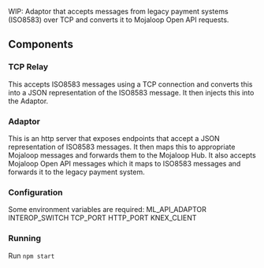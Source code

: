 WIP: Adaptor that accepts messages from legacy payment systems (ISO8583) over TCP and converts it to Mojaloop Open API requests.

## Components
### TCP Relay
This accepts ISO8583 messages using a TCP connection and converts this into a JSON representation of the ISO8583 message. It then injects this into the Adaptor.

### Adaptor
This is an http server that exposes endpoints that accept a JSON representation of ISO8583 messages. It then maps this to appropriate Mojaloop messages and forwards them to the Mojaloop Hub. It also accepts Mojaloop Open API messages which it maps to ISO8583 messages and forwards it to the legacy payment system.

### Configuration
Some environment variables are required:
ML_API_ADAPTOR
INTEROP_SWITCH
TCP_PORT
HTTP_PORT
KNEX_CLIENT

### Running
Run `npm start`